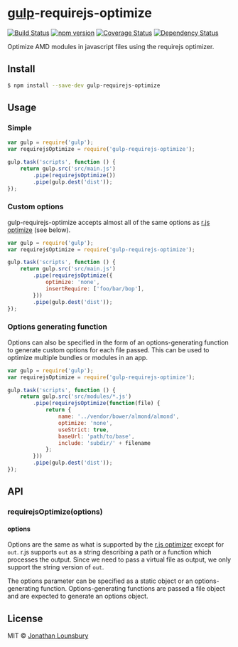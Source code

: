 # [gulp](http://gulpjs.com)-requirejs-optimize
[![Build Status](https://travis-ci.org/jlouns/gulp-requirejs-optimize.svg?branch=master)](https://travis-ci.org/jlouns/gulp-requirejs-optimize)
[![npm version](https://badge.fury.io/js/gulp-requirejs-optimize.svg)](http://badge.fury.io/js/gulp-requirejs-optimize)
[![Coverage Status](https://coveralls.io/repos/jlouns/gulp-requirejs-optimize/badge.png)](https://coveralls.io/r/jlouns/gulp-requirejs-optimize)
[![Dependency Status](https://david-dm.org/jlouns/gulp-requirejs-optimize.svg)](https://david-dm.org/jlouns/gulp-requirejs-optimize)

Optimize AMD modules in javascript files using the requirejs optimizer.


## Install

```sh
$ npm install --save-dev gulp-requirejs-optimize
```


## Usage

### Simple

```js
var gulp = require('gulp');
var requirejsOptimize = require('gulp-requirejs-optimize');

gulp.task('scripts', function () {
	return gulp.src('src/main.js')
		.pipe(requirejsOptimize())
		.pipe(gulp.dest('dist'));
});
```

### Custom options
gulp-requirejs-optimize accepts almost all of the same options as [r.js optimize](https://github.com/jrburke/r.js/blob/master/build/example.build.js) (see below).

```js
var gulp = require('gulp');
var requirejsOptimize = require('gulp-requirejs-optimize');

gulp.task('scripts', function () {
	return gulp.src('src/main.js')
		.pipe(requirejsOptimize({
			optimize: 'none',
			insertRequire: ['foo/bar/bop'],
		}))
		.pipe(gulp.dest('dist'));
});
```

### Options generating function
Options can also be specified in the form of an options-generating function to generate custom options for each file passed. This can be used to optimize multiple bundles or modules in an app.

```js
var gulp = require('gulp');
var requirejsOptimize = require('gulp-requirejs-optimize');

gulp.task('scripts', function () {
	return gulp.src('src/modules/*.js')
		.pipe(requirejsOptimize(function(file) {
			return {
				name: '../vendor/bower/almond/almond',
				optimize: 'none',
				useStrict: true,
				baseUrl: 'path/to/base',
				include: 'subdir/' + filename
			};
		}))
		.pipe(gulp.dest('dist'));
});
```

## API

### requirejsOptimize(options)

#### options

Options are the same as what is supported by the [r.js optimizer](https://github.com/jrburke/r.js/blob/master/build/example.build.js) except for `out`. r.js supports `out` as a string describing a path or a function which processes the output. Since we need to pass a virtual file as output, we only support the string version of `out`.

The options parameter can be specified as a static object or an options-generating function. Options-generating functions are passed a file object and are expected to generate an options object.

## License

MIT © [Jonathan Lounsbury](https://github.com/jlouns)
